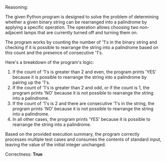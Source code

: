 Reasoning:

The given Python program is designed to solve the problem of determining whether a given binary string can be rearranged into a palindrome by applying a specific operation. The operation allows choosing two non-adjacent lamps that are currently turned off and turning them on.

The program works by counting the number of '1's in the binary string and checking if it is possible to rearrange the string into a palindrome based on this count and the presence of consecutive '1's.

Here's a breakdown of the program's logic:

1.  If the count of '1's is greater than 2 and even, the program prints 'YES' because it is possible to rearrange the string into a palindrome by pairing up the '1's.
2.  If the count of '1's is greater than 2 and odd, or if the count is 1, the program prints 'NO' because it is not possible to rearrange the string into a palindrome.
3.  If the count of '1's is 2 and there are consecutive '1's in the string, the program prints 'NO' because it is not possible to rearrange the string into a palindrome.
4.  In all other cases, the program prints 'YES' because it is possible to rearrange the string into a palindrome.

Based on the provided execution summary, the program correctly processes multiple test cases and consumes the contents of standard input, leaving the value of the initial integer unchanged.

Correctness: **True**